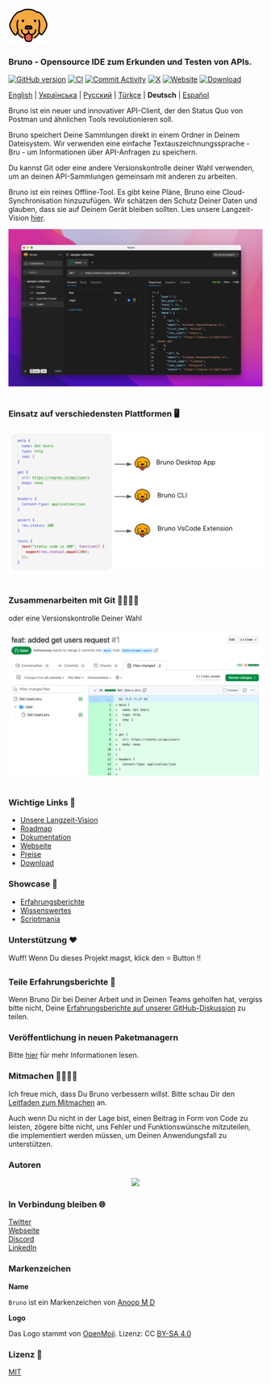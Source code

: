 <br />
<img src="assets/images/logo-transparent.png" width="80"/>

### Bruno - Opensource IDE zum Erkunden und Testen von APIs.

[![GitHub version](https://badge.fury.io/gh/usebruno%2Fbruno.svg)](https://badge.fury.io/gh/usebruno%bruno)
[![CI](https://github.com/usebruno/bruno/actions/workflows/unit-tests.yml/badge.svg?branch=main)](https://github.com/usebruno/bruno/workflows/unit-tests.yml)
[![Commit Activity](https://img.shields.io/github/commit-activity/m/usebruno/bruno)](https://github.com/usebruno/bruno/pulse)
[![X](https://img.shields.io/twitter/follow/use_bruno?style=social&logo=x)](https://twitter.com/use_bruno)
[![Website](https://img.shields.io/badge/Website-Visit-blue)](https://www.usebruno.com)
[![Download](https://img.shields.io/badge/Download-Latest-brightgreen)](https://www.usebruno.com/downloads)

[English](/readme.md) | [Українська](/readme_ua.md) | [Русский](/readme_ru.md) | [Türkçe](/readme_tr.md) | **Deutsch** | [Español](/readme_es.md)

Bruno ist ein neuer und innovativer API-Client, der den Status Quo von Postman und ähnlichen Tools revolutionieren soll.

Bruno speichert Deine Sammlungen direkt in einem Ordner in Deinem Dateisystem. Wir verwenden eine einfache Textauszeichnungssprache - Bru - um Informationen über API-Anfragen zu speichern.

Du kannst Git oder eine andere Versionskontrolle deiner Wahl verwenden, um an deinen API-Sammlungen gemeinsam mit anderen zu arbeiten.

Bruno ist ein reines Offline-Tool. Es gibt keine Pläne, Bruno eine Cloud-Synchronisation hinzuzufügen. Wir schätzen den Schutz Deiner Daten und glauben, dass sie auf Deinem Gerät bleiben sollten. Lies unsere Langzeit-Vision [hier](https://github.com/usebruno/bruno/discussions/269).

![bruno](assets/images/landing-2.png) <br /><br />

### Einsatz auf verschiedensten Plattformen 🖥️

![bruno](assets/images/run-anywhere.png) <br /><br />

### Zusammenarbeiten mit Git 👩‍💻🧑‍💻

oder eine Versionskontrolle Deiner Wahl

![bruno](assets/images/version-control.png) <br /><br />

### Wichtige Links 📌

- [Unsere Langzeit-Vision](https://github.com/usebruno/bruno/discussions/269)
- [Roadmap](https://github.com/usebruno/bruno/discussions/384)
- [Dokumentation](https://docs.usebruno.com)
- [Webseite](https://www.usebruno.com)
- [Preise](https://www.usebruno.com/pricing)
- [Download](https://www.usebruno.com/downloads)

### Showcase 🎥

- [Erfahrungsberichte](https://github.com/usebruno/bruno/discussions/343)
- [Wissenswertes](https://github.com/usebruno/bruno/discussions/386)
- [Scriptmania](https://github.com/usebruno/bruno/discussions/385)

### Unterstützung ❤️

Wuff! Wenn Du dieses Projekt magst, klick den ⭐ Button !!

### Teile Erfahrungsberichte 📣

Wenn Bruno Dir bei Deiner Arbeit und in Deinen Teams geholfen hat, vergiss bitte nicht, Deine [Erfahrungsberichte auf unserer GitHub-Diskussion](https://github.com/usebruno/bruno/discussions/343) zu teilen.

### Veröffentlichung in neuen Paketmanagern

Bitte [hier](publishing.md) für mehr Informationen lesen.

### Mitmachen 👩‍💻🧑‍💻

Ich freue mich, dass Du Bruno verbessern willst. Bitte schau Dir den [Leitfaden zum Mitmachen](contributing_de.md) an.

Auch wenn Du nicht in der Lage bist, einen Beitrag in Form von Code zu leisten, zögere bitte nicht, uns Fehler und Funktionswünsche mitzuteilen, die implementiert werden müssen, um Deinen Anwendungsfall zu unterstützen.

### Autoren

<div align="center">
    <a href="https://github.com/usebruno/bruno/graphs/contributors">
        <img src="https://contrib.rocks/image?repo=usebruno/bruno" />
    </a>
</div>

### In Verbindung bleiben 🌐

[Twitter](https://twitter.com/use_bruno) <br />
[Webseite](https://www.usebruno.com) <br />
[Discord](https://discord.com/invite/KgcZUncpjq) <br />
[LinkedIn](https://www.linkedin.com/company/usebruno)

### Markenzeichen

**Name**

`Bruno` ist ein Markenzeichen von [Anoop M D](https://www.helloanoop.com/)

**Logo**

Das Logo stammt von [OpenMoji](https://openmoji.org/library/emoji-1F436/). Lizenz: CC [BY-SA 4.0](https://creativecommons.org/licenses/by-sa/4.0/)

### Lizenz 📄

[MIT](license.md)
